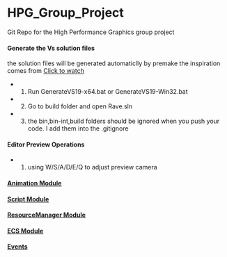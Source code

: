 # HPG_Group_Project

Git Repo for the High Performance Graphics group project

#### Generate the Vs solution files 

the solution files will be generated automaticlly by premake
the inspiration comes from [Click to watch](https://www.youtube.com/watch?v=sULV3aB2qeU)

- 1. Run GenerateVS19-x64.bat or GenerateVS19-Win32.bat


- 2. Go to build folder and open Rave.sln


- 3. the bin,bin-int,build folders should be ignored when you push your code. I add them into the .gitignore


#### Editor Preview Operations

- 1. using W/S/A/D/E/Q to adjust preview camera

#### [Animation Module](./RavenEngine/Raven/Source/Animation/ReadMe.md)

#### [Script Module](./RavenEngine/Raven/Source/Scripts/ReadMe.md)

#### [ResourceManager Module](./RavenEngine/Raven/Source/ResourceManager/README.md)

#### [ECS Module](./RavenEngine/Raven/Source/Scene/ReadMe.md)

#### [Events](./RavenEngine/Raven/Source/Event/ReadMe.md)



